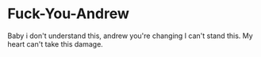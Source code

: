 # Fuck-You-Andrew

Baby i don't understand this, andrew you're changing I can't stand this. My heart can't take this damage. 
